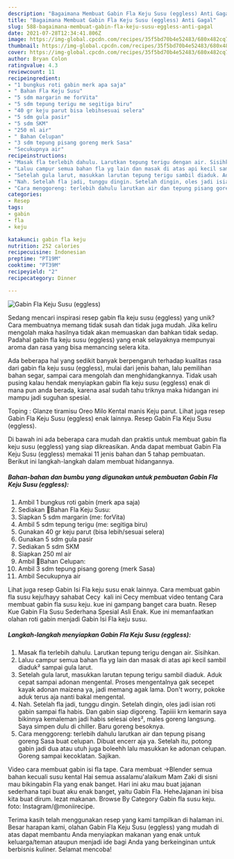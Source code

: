 ```yaml
---
description: "Bagaimana Membuat Gabin Fla Keju Susu (eggless) Anti Gagal"
title: "Bagaimana Membuat Gabin Fla Keju Susu (eggless) Anti Gagal"
slug: 588-bagaimana-membuat-gabin-fla-keju-susu-eggless-anti-gagal
date: 2021-07-28T12:34:41.806Z
image: https://img-global.cpcdn.com/recipes/35f5bd70b4e52483/680x482cq70/gabin-fla-keju-susu-eggless-foto-resep-utama.jpg
thumbnail: https://img-global.cpcdn.com/recipes/35f5bd70b4e52483/680x482cq70/gabin-fla-keju-susu-eggless-foto-resep-utama.jpg
cover: https://img-global.cpcdn.com/recipes/35f5bd70b4e52483/680x482cq70/gabin-fla-keju-susu-eggless-foto-resep-utama.jpg
author: Bryan Colon
ratingvalue: 4.3
reviewcount: 11
recipeingredient:
- "1 bungkus roti gabin merk apa saja"
- " Bahan Fla Keju Susu"
- "5 sdm margarin me forVita"
- "5 sdm tepung terigu me segitiga biru"
- "40 gr keju parut bisa lebihsesuai selera"
- "5 sdm gula pasir"
- "5 sdm SKM"
- "250 ml air"
- " Bahan Celupan"
- "3 sdm tepung pisang goreng merk Sasa"
- "Secukupnya air"
recipeinstructions:
- "Masak fla terlebih dahulu. Larutkan tepung terigu dengan air. Sisihkan."
- "Laluu campur semua bahan fla yg lain dan masak di atas api kecil sambil diaduk² sampai gula larut."
- "Setelah gula larut, masukkan larutan tepung terigu sambil diaduk. Aduk cepat sampai adonan mengental. Proses mengentalnya gak secepet kayak adonan maizena ya, jadi memang agak lama. Don&#39;t worry, pokoke aduk terus aja nanti bakal mengental."
- "Nah. Setelah fla jadi, tunggu dingin. Setelah dingin, oles jadi isian roti gabin sampai fla habis. Dan gabin siap digoreng. Tapiiii krn kemarin saya bikinnya kemaleman jadi habis selesai oles², males goreng langsung. Saya simpen dulu di chiller. Baru goreng besoknya."
- "Cara menggoreng: terlebih dahulu larutkan air dan tepung pisang goreng Sasa buat celupan. Dibuat encerr aja ya. Setelah itu, potong gabin jadi dua atau utuh juga boleehh lalu masukkan ke adonan celupan. Goreng sampai kecoklatan. Sajikan."
categories:
- Resep
tags:
- gabin
- fla
- keju

katakunci: gabin fla keju 
nutrition: 252 calories
recipecuisine: Indonesian
preptime: "PT19M"
cooktime: "PT39M"
recipeyield: "2"
recipecategory: Dinner

---
```



![Gabin Fla Keju Susu (eggless)](https://img-global.cpcdn.com/recipes/35f5bd70b4e52483/680x482cq70/gabin-fla-keju-susu-eggless-foto-resep-utama.jpg)

Sedang mencari inspirasi resep gabin fla keju susu (eggless) yang unik? Cara membuatnya memang tidak susah dan tidak juga mudah. Jika keliru mengolah maka hasilnya tidak akan memuaskan dan bahkan tidak sedap. Padahal gabin fla keju susu (eggless) yang enak selayaknya mempunyai aroma dan rasa yang bisa memancing selera kita.

Ada beberapa hal yang sedikit banyak berpengaruh terhadap kualitas rasa dari gabin fla keju susu (eggless), mulai dari jenis bahan, lalu pemilihan bahan segar, sampai cara mengolah dan menghidangkannya. Tidak usah pusing kalau hendak menyiapkan gabin fla keju susu (eggless) enak di mana pun anda berada, karena asal sudah tahu triknya maka hidangan ini mampu jadi suguhan spesial.

Toping : Glanze tiramisu Oreo Milo Kental manis Keju parut. Lihat juga resep Gabin Fla Keju Susu (eggless) enak lainnya. Resep Gabin Fla Keju Susu (eggless).


Di bawah ini ada beberapa cara mudah dan praktis untuk membuat gabin fla keju susu (eggless) yang siap dikreasikan. Anda dapat membuat Gabin Fla Keju Susu (eggless) memakai 11 jenis bahan dan 5 tahap pembuatan. Berikut ini langkah-langkah dalam membuat hidangannya.

<!--inarticleads1-->

##### Bahan-bahan dan bumbu yang digunakan untuk pembuatan Gabin Fla Keju Susu (eggless):

1. Ambil 1 bungkus roti gabin (merk apa saja)
1. Sediakan  📌Bahan Fla Keju Susu:
1. Siapkan 5 sdm margarin (me: forVita)
1. Ambil 5 sdm tepung terigu (me: segitiga biru)
1. Gunakan 40 gr keju parut (bisa lebih/sesuai selera)
1. Gunakan 5 sdm gula pasir
1. Sediakan 5 sdm SKM
1. Siapkan 250 ml air
1. Ambil  📌Bahan Celupan:
1. Ambil 3 sdm tepung pisang goreng (merk Sasa)
1. Ambil Secukupnya air


Lihat juga resep Gabin Isi Fla keju susu enak lainnya. Cara membuat gabin fla susu keju!hayy sahabat Cecy ️ kali ini Cecy membuat video tentang Cara membuat gabin fla susu keju. kue ini gampang banget cara buatn. Resep Kue Gabin Fla Susu Sederhana Spesial Asli Enak. Kue ini memanfaatkan olahan roti gabin menjadi Gabin Isi Fla keju susu. 

<!--inarticleads2-->

##### Langkah-langkah menyiapkan Gabin Fla Keju Susu (eggless):

1. Masak fla terlebih dahulu. Larutkan tepung terigu dengan air. Sisihkan.
1. Laluu campur semua bahan fla yg lain dan masak di atas api kecil sambil diaduk² sampai gula larut.
1. Setelah gula larut, masukkan larutan tepung terigu sambil diaduk. Aduk cepat sampai adonan mengental. Proses mengentalnya gak secepet kayak adonan maizena ya, jadi memang agak lama. Don&#39;t worry, pokoke aduk terus aja nanti bakal mengental.
1. Nah. Setelah fla jadi, tunggu dingin. Setelah dingin, oles jadi isian roti gabin sampai fla habis. Dan gabin siap digoreng. Tapiiii krn kemarin saya bikinnya kemaleman jadi habis selesai oles², males goreng langsung. Saya simpen dulu di chiller. Baru goreng besoknya.
1. Cara menggoreng: terlebih dahulu larutkan air dan tepung pisang goreng Sasa buat celupan. Dibuat encerr aja ya. Setelah itu, potong gabin jadi dua atau utuh juga boleehh lalu masukkan ke adonan celupan. Goreng sampai kecoklatan. Sajikan.


Video cara membuat gabin isi fla tape. Cara membuat →Blender semua bahan kecuali susu kental Hai semua assalamu&#39;alaikum Mam Zaki di sisni mau bikingabin Fla yang enak banget. Hari ini aku mau buat jajanan sederhana tapi buat aku enak banget, yaitu Gabin Fla. HeheJajanan ini bisa kita buat dirum. lezat makanan. Browse By Category Gabin fla susu keju. foto: Instagram/@moniirecipe. 

Terima kasih telah menggunakan resep yang kami tampilkan di halaman ini. Besar harapan kami, olahan Gabin Fla Keju Susu (eggless) yang mudah di atas dapat membantu Anda menyiapkan makanan yang enak untuk keluarga/teman ataupun menjadi ide bagi Anda yang berkeinginan untuk berbisnis kuliner. Selamat mencoba!
